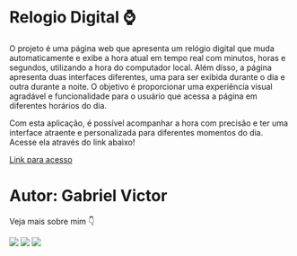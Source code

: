 # Relogio Digital ⌚
O projeto é uma página web que apresenta um relógio digital que muda automaticamente e exibe a hora atual em tempo real com minutos, horas e segundos, utilizando a hora do computador local. Além disso, a página apresenta duas interfaces diferentes, uma para ser exibida durante o dia e outra durante a noite. O objetivo é proporcionar uma experiência visual agradável e funcionalidade para o usuário que acessa a página em diferentes horários do dia. 

Com esta aplicação, é possível acompanhar a hora com precisão e ter uma interface atraente e personalizada para diferentes momentos do dia. Acesse ela através do link abaixo! 

<a href="https://gabrielvictordev.github.io/Relogio-Digital/">Link para acesso</a>
  
# Autor: Gabriel Victor 

Veja mais sobre mim 👇 

<div> 
  <a href="https://www.instagram.com/gv2074300/" target="_blank"><img src="https://img.shields.io/badge/-Instagram-%23E4405F?style=for-the-badge&logo=instagram&logoColor=white" target="_blank"></a>
 <a href="[https://discord.gg/Gavictor#2360](https://twitter.com/GabrielVictorDV)" target="_blank"><img src="https://img.shields.io/badge/Twitter-1DA1F2?style=for-the-badge&logo=twitter&logoColor=white" target="_blank"></a> 
  <a href="https://www.linkedin.com/in/gabriel-victor-0a5489209/" target="_blank"><img src="https://img.shields.io/badge/-LinkedIn-%230077B5?style=for-the-badge&logo=linkedin&logoColor=white" target="_blank"></a>  
</div>
